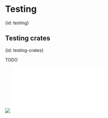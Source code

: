 # Testing
{id: testing}

## Testing crates
{id: testing-crates}

TODO

![](examples/test-crate/Cargo.toml)
![](examples/test-crate/src/main.rs)

